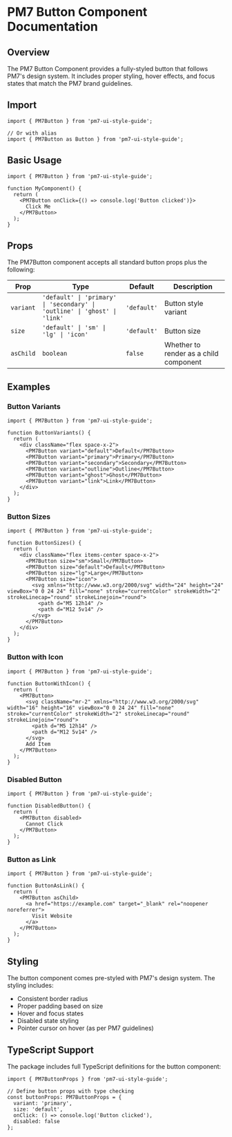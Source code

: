 # PM7 Button Component Documentation

## Overview

The PM7 Button Component provides a fully-styled button that follows PM7's design system. It includes proper styling, hover effects, and focus states that match the PM7 brand guidelines.

## Import

```tsx
import { PM7Button } from 'pm7-ui-style-guide';

// Or with alias
import { PM7Button as Button } from 'pm7-ui-style-guide';
```

## Basic Usage

```tsx
import { PM7Button } from 'pm7-ui-style-guide';

function MyComponent() {
  return (
    <PM7Button onClick={() => console.log('Button clicked')}>
      Click Me
    </PM7Button>
  );
}
```

## Props

The PM7Button component accepts all standard button props plus the following:

| Prop | Type | Default | Description |
|------|------|---------|-------------|
| `variant` | `'default' \| 'primary' \| 'secondary' \| 'outline' \| 'ghost' \| 'link'` | `'default'` | Button style variant |
| `size` | `'default' \| 'sm' \| 'lg' \| 'icon'` | `'default'` | Button size |
| `asChild` | `boolean` | `false` | Whether to render as a child component |

## Examples

### Button Variants

```tsx
import { PM7Button } from 'pm7-ui-style-guide';

function ButtonVariants() {
  return (
    <div className="flex space-x-2">
      <PM7Button variant="default">Default</PM7Button>
      <PM7Button variant="primary">Primary</PM7Button>
      <PM7Button variant="secondary">Secondary</PM7Button>
      <PM7Button variant="outline">Outline</PM7Button>
      <PM7Button variant="ghost">Ghost</PM7Button>
      <PM7Button variant="link">Link</PM7Button>
    </div>
  );
}
```

### Button Sizes

```tsx
import { PM7Button } from 'pm7-ui-style-guide';

function ButtonSizes() {
  return (
    <div className="flex items-center space-x-2">
      <PM7Button size="sm">Small</PM7Button>
      <PM7Button size="default">Default</PM7Button>
      <PM7Button size="lg">Large</PM7Button>
      <PM7Button size="icon">
        <svg xmlns="http://www.w3.org/2000/svg" width="24" height="24" viewBox="0 0 24 24" fill="none" stroke="currentColor" strokeWidth="2" strokeLinecap="round" strokeLinejoin="round">
          <path d="M5 12h14" />
          <path d="M12 5v14" />
        </svg>
      </PM7Button>
    </div>
  );
}
```

### Button with Icon

```tsx
import { PM7Button } from 'pm7-ui-style-guide';

function ButtonWithIcon() {
  return (
    <PM7Button>
      <svg className="mr-2" xmlns="http://www.w3.org/2000/svg" width="16" height="16" viewBox="0 0 24 24" fill="none" stroke="currentColor" strokeWidth="2" strokeLinecap="round" strokeLinejoin="round">
        <path d="M5 12h14" />
        <path d="M12 5v14" />
      </svg>
      Add Item
    </PM7Button>
  );
}
```

### Disabled Button

```tsx
import { PM7Button } from 'pm7-ui-style-guide';

function DisabledButton() {
  return (
    <PM7Button disabled>
      Cannot Click
    </PM7Button>
  );
}
```

### Button as Link

```tsx
import { PM7Button } from 'pm7-ui-style-guide';

function ButtonAsLink() {
  return (
    <PM7Button asChild>
      <a href="https://example.com" target="_blank" rel="noopener noreferrer">
        Visit Website
      </a>
    </PM7Button>
  );
}
```

## Styling

The button component comes pre-styled with PM7's design system. The styling includes:

- Consistent border radius
- Proper padding based on size
- Hover and focus states
- Disabled state styling
- Pointer cursor on hover (as per PM7 guidelines)

## TypeScript Support

The package includes full TypeScript definitions for the button component:

```tsx
import { PM7ButtonProps } from 'pm7-ui-style-guide';

// Define button props with type checking
const buttonProps: PM7ButtonProps = {
  variant: 'primary',
  size: 'default',
  onClick: () => console.log('Button clicked'),
  disabled: false
};
```
